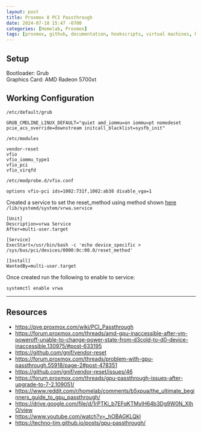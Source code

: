 ```yaml
---
layout: post
title: Proxmox 8 PCI Passthrough
date: 2024-07-18 15:47 -0700
categories: [Homelab, Proxmox]
tags: [proxmox, github, documentation, hookscripts, virtual machines, homelab]
---
```





## Setup
Bootloader: Grub\
Graphics Card: AMD Radeon 5700xt 

## Working Configuration

```/etc/default/grub``` 
```
GRUB_CMDLINE_LINUX_DEFAULT="quiet amd_iommu=on iommu=pt nomodeset pcie_acs_override=downstream initcall_blacklist=sysfb_init"
``` 

```/etc/modules```
```
vendor-reset
vfio
vfio_iommu_type1
vfio_pci
vfio_virqfd
```

```/etc/modprobe.d/vfio.conf```
```
options vfio-pci ids=1002:731f,1002:ab38 disable_vga=1
```

Created a service to set the reset_method using method shown [here](https://github.com/gnif/vendor-reset/issues/46)
``` /lib/systemd/system/vrwa.service```
```
[Unit]
Description=vrwa Service
After=multi-user.target

[Service]
ExecStart=/usr/bin/bash -c 'echo device_specific > /sys/bus/pci/devices/0000:0c:00.0/reset_method'

[Install]
WantedBy=multi-user.target
```
Once created run the following to enable to service:
```shell
systemctl enable vrwa
```
***
## Resources

* https://pve.proxmox.com/wiki/PCI_Passthrough
* https://forum.proxmox.com/threads/amd-gpu-inaccessible-after-vm-poweroff-unable-to-change-power-state-from-d3cold-to-d0-device-inaccessible.130975/#post-633195
* https://github.com/gnif/vendor-reset
* https://forum.proxmox.com/threads/problem-with-gpu-passthrough.55918/page-2#post-478351
* https://github.com/gnif/vendor-reset/issues/46
* https://forum.proxmox.com/threads/gpu-passthrough-issues-after-upgrade-to-7-2.109051/
* https://www.reddit.com/r/homelab/comments/b5xpua/the_ultimate_beginners_guide_to_gpu_passthrough/
* https://drive.google.com/file/d/1rPTKi_b7EFqKTMylH64b3Dg9W0N_XIhO/view
* https://www.youtube.com/watch?v=_hOBAGKLQkI
* https://techno-tim.github.io/posts/gpu-passthrough/